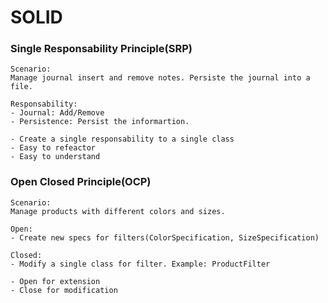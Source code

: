 # SOLID

### Single Responsability Principle(SRP)
```
Scenario:
Manage journal insert and remove notes. Persiste the journal into a file. 

Responsability:
- Journal: Add/Remove
- Persistence: Persist the informartion.
 
- Create a single responsability to a single class
- Easy to refeactor
- Easy to understand
```

### Open Closed Principle(OCP)
```
Scenario:
Manage products with different colors and sizes. 

Open:
- Create new specs for filters(ColorSpecification, SizeSpecification)

Closed:
- Modify a single class for filter. Example: ProductFilter

- Open for extension
- Close for modification
```  


